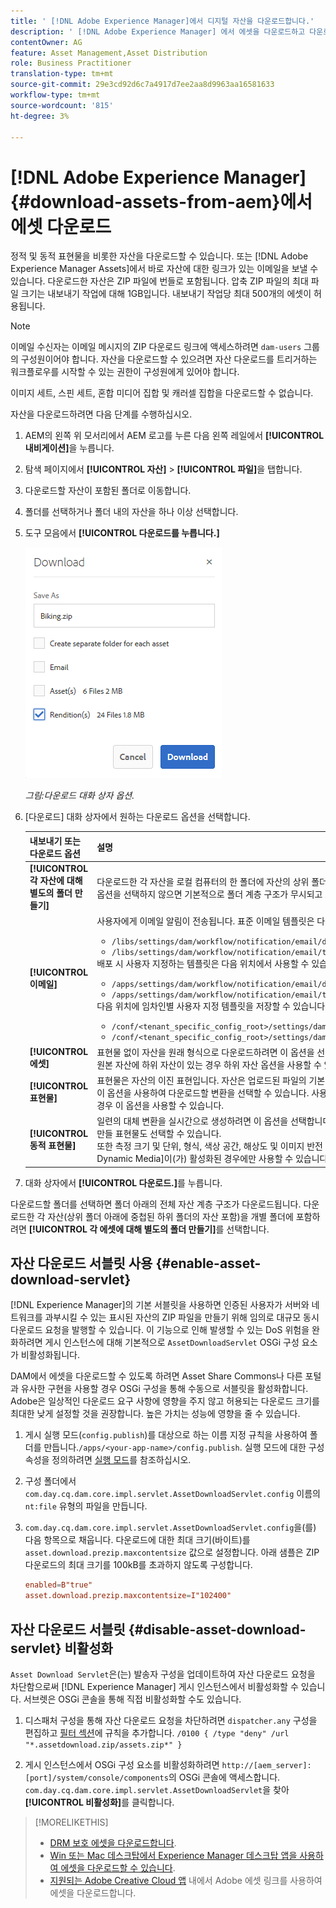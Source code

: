 ```yaml
---
title: ' [!DNL Adobe Experience Manager]에서 디지털 자산을 다운로드합니다.'
description: ' [!DNL Adobe Experience Manager] 에서 에셋을 다운로드하고 다운로드 기능을 활성화하거나 비활성화하는 방법에 대해 학습합니다.'
contentOwner: AG
feature: Asset Management,Asset Distribution
role: Business Practitioner
translation-type: tm+mt
source-git-commit: 29e3cd92d6c7a4917d7ee2aa8d9963aa16581633
workflow-type: tm+mt
source-wordcount: '815'
ht-degree: 3%

---
```



# [!DNL Adobe Experience Manager] {#download-assets-from-aem}에서 에셋 다운로드

정적 및 동적 표현물을 비롯한 자산을 다운로드할 수 있습니다. 또는 [!DNL Adobe Experience Manager Assets]에서 바로 자산에 대한 링크가 있는 이메일을 보낼 수 있습니다. 다운로드한 자산은 ZIP 파일에 번들로 포함됩니다. 압축 ZIP 파일의 최대 파일 크기는 내보내기 작업에 대해 1GB입니다. 내보내기 작업당 최대 500개의 에셋이 허용됩니다.

>[!NOTE]
>
>이메일 수신자는 이메일 메시지의 ZIP 다운로드 링크에 액세스하려면 `dam-users` 그룹의 구성원이어야 합니다. 자산을 다운로드할 수 있으려면 자산 다운로드를 트리거하는 워크플로우를 시작할 수 있는 권한이 구성원에게 있어야 합니다.

이미지 세트, 스핀 세트, 혼합 미디어 집합 및 캐러셀 집합을 다운로드할 수 없습니다.

자산을 다운로드하려면 다음 단계를 수행하십시오.

1. AEM의 왼쪽 위 모서리에서 AEM 로고를 누른 다음 왼쪽 레일에서 **[!UICONTROL 내비게이션]**&#x200B;을 누릅니다.
1. 탐색 페이지에서 **[!UICONTROL 자산]** > **[!UICONTROL 파일]**&#x200B;을 탭합니다.
1. 다운로드할 자산이 포함된 폴더로 이동합니다.
1. 폴더를 선택하거나 폴더 내의 자산을 하나 이상 선택합니다.
1. 도구 모음에서 **[!UICONTROL 다운로드를 누릅니다.]**

   ![Experience Manager 자산에서 자산을 다운로드할 때 사용할 수 있는 옵션](/help/assets/assets/asset_download_dialog.png)

   *그림:다운로드 대화 상자 옵션.*

1. [다운로드] 대화 상자에서 원하는 다운로드 옵션을 선택합니다.

   | 내보내기 또는 다운로드 옵션 | 설명 |
   |---|---|
   | **[!UICONTROL 각 자산에 대해 별도의 폴더 만들기]** | 다운로드한 각 자산을 로컬 컴퓨터의 한 폴더에 자산의 상위 폴더 아래에 중첩된 하위 폴더에 포함시키려면 이 옵션을 선택합니다. 이 옵션을 선택하지 않으면 기본적으로 폴더 계층 구조가 무시되고 모든 에셋이 로컬 컴퓨터의 한 폴더에 다운로드됩니다. |
   | **[!UICONTROL 이메일]** | 사용자에게 이메일 알림이 전송됩니다. 표준 이메일 템플릿은 다음 위치에서 사용할 수 있습니다.<ul><li>`/libs/settings/dam/workflow/notification/email/downloadasset`.</li><li>`/libs/settings/dam/workflow/notification/email/transientworkflowcompleted`.</li></ul> 배포 시 사용자 지정하는 템플릿은 다음 위치에서 사용할 수 있습니다. <ul><li>`/apps/settings/dam/workflow/notification/email/downloadasset`.</li><li>`/apps/settings/dam/workflow/notification/email/transientworkflowcompleted`.</li></ul>다음 위치에 임차인별 사용자 지정 템플릿을 저장할 수 있습니다.<ul><li>`/conf/<tenant_specific_config_root>/settings/dam/workflow/notification/email/downloadasset`.</li><li>`/conf/<tenant_specific_config_root>/settings/dam/workflow/notification/email/transientworkflowcompleted`.</li></ul> |
   | **[!UICONTROL 에셋]** | 표현물 없이 자산을 원래 형식으로 다운로드하려면 이 옵션을 선택합니다.<br>원본 자산에 하위 자산이 있는 경우 하위 자산 옵션을 사용할 수 있습니다. |
   | **[!UICONTROL 표현물]** | 표현물은 자산의 이진 표현입니다. 자산은 업로드된 파일의 기본 표현인 그들은 어떤 수의 진술도 가질 수 있다. <br> 이 옵션을 사용하여 다운로드할 변환을 선택할 수 있습니다. 사용할 수 있는 변환은 선택한 자산에 따라 다릅니다. 자산에 변환이 있는 경우 이 옵션을 사용할 수 있습니다. |
   | **[!UICONTROL 동적 표현물]** | 일련의 대체 변환을 실시간으로 생성하려면 이 옵션을 선택합니다. 이 옵션을 선택할 때 [이미지 사전 설정](image-presets.md) 목록에서 선택하여 동적으로 만들 표현물도 선택할 수 있습니다. <br>또한 측정 크기 및 단위, 형식, 색상 공간, 해상도 및 이미지 반전 등의 선택적 이미지 수정자를 선택할 수 있습니다. 이 옵션은 [!DNL Dynamic Media]이(가) 활성화된 경우에만 사용할 수 있습니다. |

1. 대화 상자에서 **[!UICONTROL 다운로드.]**&#x200B;를 누릅니다.

다운로드할 폴더를 선택하면 폴더 아래의 전체 자산 계층 구조가 다운로드됩니다. 다운로드한 각 자산(상위 폴더 아래에 중첩된 하위 폴더의 자산 포함)을 개별 폴더에 포함하려면 **[!UICONTROL 각 에셋에 대해 별도의 폴더 만들기]**&#x200B;를 선택합니다.

## 자산 다운로드 서블릿 사용 {#enable-asset-download-servlet}

[!DNL Experience Manager]의 기본 서블릿을 사용하면 인증된 사용자가 서버와 네트워크를 과부시킬 수 있는 표시된 자산의 ZIP 파일을 만들기 위해 임의로 대규모 동시 다운로드 요청을 발행할 수 있습니다. 이 기능으로 인해 발생할 수 있는 DoS 위험을 완화하려면 게시 인스턴스에 대해 기본적으로 `AssetDownloadServlet` OSGi 구성 요소가 비활성화됩니다.

DAM에서 에셋을 다운로드할 수 있도록 하려면 Asset Share Commons나 다른 포털과 유사한 구현을 사용할 경우 OSGi 구성을 통해 수동으로 서블릿을 활성화합니다. Adobe은 일상적인 다운로드 요구 사항에 영향을 주지 않고 허용되는 다운로드 크기를 최대한 낮게 설정할 것을 권장합니다. 높은 가치는 성능에 영향을 줄 수 있습니다.

1. 게시 실행 모드(`config.publish`)를 대상으로 하는 이름 지정 규칙을 사용하여 폴더를 만듭니다.`/apps/<your-app-name>/config.publish`. 실행 모드에 대한 구성 속성을 정의하려면 [실행 모드](/help/sites-deploying/configure-runmodes.md#defining-configuration-properties-for-a-run-mode)를 참조하십시오.
1. 구성 폴더에서 `com.day.cq.dam.core.impl.servlet.AssetDownloadServlet.config` 이름의 `nt:file` 유형의 파일을 만듭니다.
1. `com.day.cq.dam.core.impl.servlet.AssetDownloadServlet.config`을(를) 다음 항목으로 채웁니다. 다운로드에 대한 최대 크기(바이트)를 `asset.download.prezip.maxcontentsize` 값으로 설정합니다. 아래 샘플은 ZIP 다운로드의 최대 크기를 100kB를 초과하지 않도록 구성합니다.

   ```conf
   enabled=B"true"
   asset.download.prezip.maxcontentsize=I"102400"
   ```

## 자산 다운로드 서블릿 {#disable-asset-download-servlet} 비활성화

`Asset Download Servlet`은(는) 발송자 구성을 업데이트하여 자산 다운로드 요청을 차단함으로써 [!DNL Experience Manager] 게시 인스턴스에서 비활성화할 수 있습니다. 서브렛은 OSGi 콘솔을 통해 직접 비활성화할 수도 있습니다.

1. 디스패처 구성을 통해 자산 다운로드 요청을 차단하려면 `dispatcher.any` 구성을 편집하고 [필터 섹션](https://experienceleague.adobe.com/docs/experience-manager-dispatcher/using/configuring/dispatcher-configuration.html?lang=en#configuring-access-to-content-filter)에 규칙을 추가합니다. `/0100 { /type "deny" /url "*.assetdownload.zip/assets.zip*" }`

1. 게시 인스턴스에서 OSGi 구성 요소를 비활성화하려면 `http://[aem_server]:[port]/system/console/components`의 OSGi 콘솔에 액세스합니다. `com.day.cq.dam.core.impl.servlet.AssetDownloadServlet`을 찾아 **[!UICONTROL 비활성화]**&#x200B;를 클릭합니다.

>[!MORELIKETHIS]
>
>* [DRM 보호 에셋을 다운로드합니다](drm.md).
>* [Win 또는 Mac 데스크탑에서 Experience Manager 데스크탑 앱을 사용하여 에셋을 다운로드할 수 있습니다](https://helpx.adobe.com/kr/experience-manager/desktop-app/aem-desktop-app.html).
>* [지원되는 Adobe Creative Cloud 앱](https://helpx.adobe.com/kr/enterprise/using/manage-assets-using-adobe-asset-link.html) 내에서 Adobe 에셋 링크를 사용하여 에셋을 다운로드합니다.

